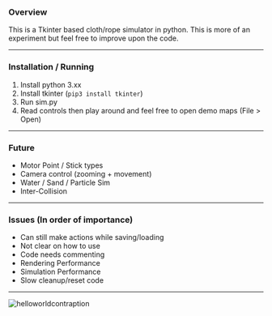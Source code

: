 ### Overview
This is a Tkinter based cloth/rope simulator in python. This is more of an experiment but feel free to improve upon the code.

------------


### Installation / Running
1. Install python 3.xx
2. Install tkinter (`pip3 install tkinter`)
3. Run sim.py
4. Read controls then play around and feel free to open demo maps (File > Open)

------------



### Future
- Motor Point / Stick types
- Camera control (zooming + movement)
- Water / Sand / Particle Sim
- Inter-Collision
------------


### Issues (In order of importance)
- Can still make actions while saving/loading
- Not clear on how to use
- Code needs commenting
- Rendering Performance
- Simulation Performance
- Slow cleanup/reset code
-------------

![helloworldcontraption](https://user-images.githubusercontent.com/33568643/132953990-c72c696e-0d71-4939-9521-ccdd8857990b.jpg)

